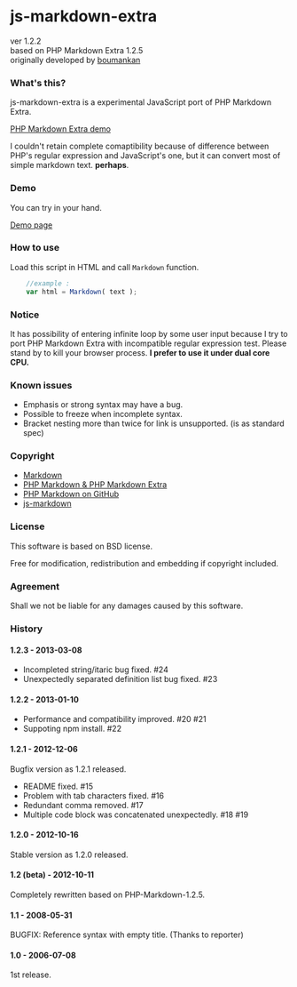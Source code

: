 # js-markdown-extra

ver 1.2.2  
based on PHP Markdown Extra 1.2.5  
originally developed by [boumankan](http://bmky.net/product/js-markdown-extra/)

### What's this? ###

js-markdown-extra is a experimental JavaScript port of PHP Markdown Extra.

[PHP Markdown Extra demo](http://www.michelf.com/projects/php-markdown/dingus/)

I couldn't retain complete comaptibility because of difference between PHP's
regular expression and JavaScript's one, but it can convert most of simple
markdown text.
**perhaps**.

### Demo ###

You can try in your hand.

[Demo page](http://tanakahisateru.github.com/js-markdown-extra/demo.html)

### How to use ###

Load this script in HTML and call ```Markdown``` function.

```javascript
	//example :
	var html = Markdown( text );
```

### Notice ###

It has possibility of entering infinite loop by some user input because
I try to port PHP Markdown Extra with incompatible regular expression test.
Please stand by to kill your browser process. **I prefer to use it
under dual core CPU.**

### Known issues ###

* Emphasis or strong syntax may have a bug.
* Possible to freeze when incomplete syntax.
* Bracket nesting more than twice for link is unsupported. (is as standard spec)

### Copyright ###

* [Markdown](http://daringfireball.net/projects/markdown/)
* [PHP Markdown & PHP Markdown Extra](http://www.michelf.com/projects/php-markdown/)
* [PHP Markdown on GitHub](https://github.com/michelf/php-markdown)
* [js-markdown](http://rephrase.net/box/js-markdown/)

### License ###

This software is based on BSD license.

Free for modification, redistribution and embedding if copyright included.

### Agreement ###

Shall we not be liable for any damages caused by this software.

### History ###

#### 1.2.3 - 2013-03-08

  * Incompleted string/itaric bug fixed. #24
  * Unexpectedly separated definition list bug fixed. #23

#### 1.2.2 - 2013-01-10

  * Performance and compatibility improved. #20 #21
  * Suppoting npm install. #22

#### 1.2.1 - 2012-12-06
  Bugfix version as 1.2.1 released.

  * README fixed. #15
  * Problem with tab characters fixed. #16
  * Redundant comma removed. #17
  * Multiple code block was concatenated unexpectedly. #18 #19

#### 1.2.0 - 2012-10-16
  Stable version as 1.2.0 released.

#### 1.2 (beta) - 2012-10-11
  Completely rewritten based on PHP-Markdown-1.2.5.

#### 1.1 - 2008-05-31
  BUGFIX: Reference syntax with empty title. (Thanks to reporter)

#### 1.0 - 2006-07-08
  1st release.
